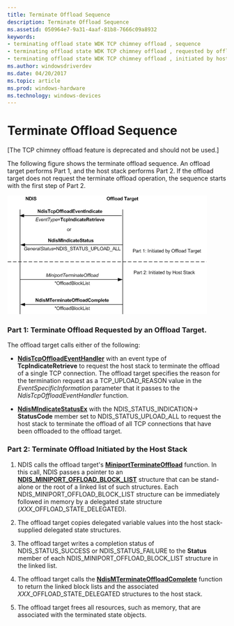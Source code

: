 ```yaml
---
title: Terminate Offload Sequence
description: Terminate Offload Sequence
ms.assetid: 050964e7-9a31-4aaf-81b8-7666c09a8932
keywords:
- terminating offload state WDK TCP chimney offload , sequence
- terminating offload state WDK TCP chimney offload , requested by offload target
- terminating offload state WDK TCP chimney offload , initiated by host stack
ms.author: windowsdriverdev
ms.date: 04/20/2017
ms.topic: article
ms.prod: windows-hardware
ms.technology: windows-devices
---
```


# Terminate Offload Sequence


\[The TCP chimney offload feature is deprecated and should not be used.\]




The following figure shows the terminate offload sequence. An offload target performs Part 1, and the host stack performs Part 2. If the offload target does not request the terminate offload operation, the sequence starts with the first step of Part 2.

![diagram illustrating the terminate offload sequence](images/terminate-offload.png)

### <a href="" id="part-1--terminate-offload-requested-by-an-offload-target-"></a>Part 1: Terminate Offload Requested by an Offload Target.

The offload target calls either of the following:

-   [**NdisTcpOffloadEventHandler**](https://msdn.microsoft.com/library/windows/hardware/ff564595) with an event type of **TcpIndicateRetrieve** to request the host stack to terminate the offload of a single TCP connection. The offload target specifies the reason for the termination request as a TCP\_UPLOAD\_REASON value in the *EventSpecificInformation* parameter that it passes to the *NdisTcpOffloadEventHandler* function.

-   [**NdisMIndicateStatusEx**](https://msdn.microsoft.com/library/windows/hardware/ff563600) with the NDIS\_STATUS\_INDICATION-&gt; **StatusCode** member set to NDIS\_STATUS\_UPLOAD\_ALL to request the host stack to terminate the offload of all TCP connections that have been offloaded to the offload target.

### Part 2: Terminate Offload Initiated by the Host Stack

1.  NDIS calls the offload target's [**MiniportTerminateOffload**](https://msdn.microsoft.com/library/windows/hardware/ff559468) function. In this call, NDIS passes a pointer to an [**NDIS\_MINIPORT\_OFFLOAD\_BLOCK\_LIST**](https://msdn.microsoft.com/library/windows/hardware/ff566469) structure that can be stand-alone or the root of a linked list of such structures. Each NDIS\_MINIPORT\_OFFLOAD\_BLOCK\_LIST structure can be immediately followed in memory by a delegated state structure (*XXX*\_OFFLOAD\_STATE\_DELEGATED).

2.  The offload target copies delegated variable values into the host stack-supplied delegated state structures.

3.  The offload target writes a completion status of NDIS\_STATUS\_SUCCESS or NDIS\_STATUS\_FAILURE to the **Status** member of each NDIS\_MINIPORT\_OFFLOAD\_BLOCK\_LIST structure in the linked list.

4.  The offload target calls the [**NdisMTerminateOffloadComplete**](https://msdn.microsoft.com/library/windows/hardware/ff563685) function to return the linked block lists and the associated *XXX*\_OFFLOAD\_STATE\_DELEGATED structures to the host stack.

5.  The offload target frees all resources, such as memory, that are associated with the terminated state objects.

 

 





